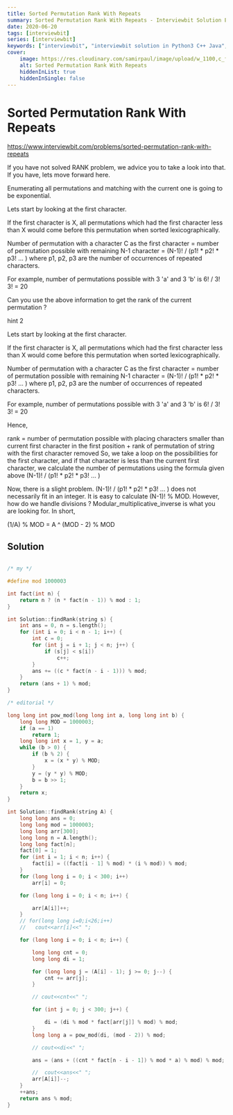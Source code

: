 ```yaml
---
title: Sorted Permutation Rank With Repeats
summary: Sorted Permutation Rank With Repeats - Interviewbit Solution Explained
date: 2020-06-20
tags: [interviewbit]
series: [interviewbit]
keywords: ["interviewbit", "interviewbit solution in Python3 C++ Java", "Sorted Permutation Rank With Repeats Solution Explained"]
cover:
    image: https://res.cloudinary.com/samirpaul/image/upload/w_1100,c_fit,co_rgb:FFFFFF,l_text:Arial_75_bold:Sorted Permutation Rank With Repeats - Solution Explained/problem-solving.webp
    alt: Sorted Permutation Rank With Repeats
    hiddenInList: true
    hiddenInSingle: false
---
```


# Sorted Permutation Rank With Repeats

https://www.interviewbit.com/problems/sorted-permutation-rank-with-repeats



If you have not solved RANK problem, we advice you to take a look into that. 
If you have, lets move forward here.

Enumerating all permutations and matching with the current one is going to be exponential.

Lets start by looking at the first character.

If the first character is X, all permutations which had the first character less than X would come before this permutation when sorted lexicographically.

Number of permutation with a character C as the first character = number of permutation possible with remaining N-1 character = (N-1)! / (p1! * p2! * p3! ... ) where p1, p2, p3 are the number of occurrences of repeated characters.

For example, number of permutations possible with 3 'a' and 3 'b' is 6! / 3! 3! = 20

Can you use the above information to get the rank of the current permutation ?



hint 2

Lets start by looking at the first character.

If the first character is X, all permutations which had the first character less than X would come before this permutation when sorted lexicographically.

Number of permutation with a character C as the first character = number of permutation possible with remaining N-1 character = (N-1)! / (p1! * p2! * p3! ... ) where p1, p2, p3 are the number of occurrences of repeated characters.

For example, number of permutations possible with 3 'a' and 3 'b' is 6! / 3! 3! = 20

Hence,

rank = number of permutation possible with placing characters smaller than current first character in the first position + rank of permutation of string with the first character removed
So, we take a loop on the possibilities for the first character, and if that character is less than the current first character, we calculate the number of permutations using the formula given above (N-1)! / (p1! * p2! * p3! ... )

Now, there is a slight problem. 
(N-1)! / (p1! * p2! * p3! ... ) does not necessarily fit in an integer. It is easy to calculate (N-1)! % MOD. 
However, how do we handle divisions ? Modular_multiplicative_inverse is what you are looking for.
In short,

(1/A) % MOD = A ^ (MOD - 2) % MOD




## Solution

```cpp

/* my */

#define mod 1000003

int fact(int n) {
	return n ? (n * fact(n - 1)) % mod : 1;
}

int Solution::findRank(string s) {
	int ans = 0, n = s.length();
	for (int i = 0; i < n - 1; i++) {
		int c = 0;
		for (int j = i + 1; j < n; j++) {
			if (s[j] < s[i])
				c++;
		}
		ans += ((c * fact(n - i - 1))) % mod;
	}
	return (ans + 1) % mod;
}

/* editorial */

long long int pow_mod(long long int a, long long int b) {
	long long MOD = 1000003;
	if (a == 1)
		return 1;
	long long int x = 1, y = a;
	while (b > 0) {
		if (b % 2) {
			x = (x * y) % MOD;
		}
		y = (y * y) % MOD;
		b = b >> 1;
	}
	return x;
}

int Solution::findRank(string A) {
	long long ans = 0;
	long long mod = 1000003;
	long long arr[300];
	long long n = A.length();
	long long fact[n];
	fact[0] = 1;
	for (int i = 1; i < n; i++) {
		fact[i] = ((fact[i - 1] % mod) * (i % mod)) % mod;
	}
	for (long long i = 0; i < 300; i++)
		arr[i] = 0;

	for (long long i = 0; i < n; i++) {

		arr[A[i]]++;
	}
	// for(long long i=0;i<26;i++)
	//   cout<<arr[i]<<" ";

	for (long long i = 0; i < n; i++) {

		long long cnt = 0;
		long long di = 1;

		for (long long j = (A[i] - 1); j >= 0; j--) {
			cnt += arr[j];
		}

		// cout<<cnt<<" ";

		for (int j = 0; j < 300; j++) {

			di = (di % mod * fact[arr[j]] % mod) % mod;
		}
		long long a = pow_mod(di, (mod - 2)) % mod;

		// cout<<di<<" ";

		ans = (ans + ((cnt * fact[n - i - 1]) % mod * a) % mod) % mod;

		//  cout<<ans<<" ";
		arr[A[i]]--;
	}
	++ans;
	return ans % mod;
}
```